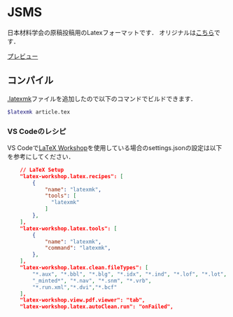 # JSMS

日本材料学会の原稿投稿用のLatexフォーマットです．
オリジナルは[こちら](http://www.jsms.jp/kaishi/k_form.htm)です．

[プレビュー](https://github.com/m12watanabe1a/JSMS/blob/master/jsms.pdf)


## コンパイル
[.latexmk](https://github.com/m12watanabe1a/JSMS/blob/master/.latexmkrc)ファイルを追加したので以下のコマンドでビルドできます．

```bash
$latexmk article.tex
```

### VS Codeのレシピ
VS Codeで[LaTeX Workshop](https://github.com/James-Yu/LaTeX-Workshop)を使用している場合のsettings.jsonの設定は以下を参考にしてください．
```json
    // LaTeX Setup
    "latex-workshop.latex.recipes": [
        {  
            "name": "latexmk",  
            "tools": [  
              "latexmk"  
            ]  
        },
    ],
    "latex-workshop.latex.tools": [
        {
            "name": "latexmk",
            "command": "latexmk",
        },
    ],
    "latex-workshop.latex.clean.fileTypes": [
        "*.aux", "*.bbl", "*.blg", "*.idx", "*.ind", "*.lof", "*.lot", "*.out", "*.toc", "*.acn", "*.acr", "*.alg", "*.glg", "*.glo", "*.gls", "*.ist", "*.fls", "*.log", "*.fdb_latexmk", "*.synctex.gz",
        "_minted*", "*.nav", "*.snm", "*.vrb",
        "*.run.xml","*.dvi","*.bcf"
    ],
    "latex-workshop.view.pdf.viewer": "tab",
    "latex-workshop.latex.autoClean.run": "onFailed",
```
